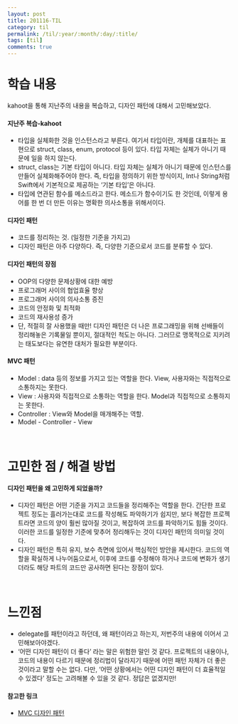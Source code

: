 ```yaml
---
layout: post
title: 201116-TIL
category: til
permalink: /til/:year/:month/:day/:title/
tags: [til]
comments: true
---
```

# 학습 내용
 kahoot을 통해 지난주의  내용을 복습하고, 디자인 패턴에 대해서 고민해보았다.

#### 지난주 복습-kahoot
- 타입을 실체화한 것을 인스턴스라고 부른다. 여기서 타입이란, 개체를 대표하는 표현으로 struct, class, enum, protocol 등이 있다. 타입 자체는 실체가 아니기 때문에 일을 하지 않는다.
- struct, class는 기본 타입이 아니다. 타입 자체는 실체가 아니기 때문에 인스턴스를 만들어 실체화해주어야 한다. 즉, 타입을 정의하기 위한 방식이지, Int나 String처럼 Swift에서 기본적으로 제공하는 ‘기본 타입’은 아니다.
- 타입에 연관된 함수를 메소드라고 한다. 메소드가 함수이기도 한 것인데, 이렇게 용어를 한 번 더 만든 이유는 명확한 의사소통을 위해서이다. 

#### 디자인 패턴
- 코드를 정리하는 것. (일정한 기준을 가지고)
- 디자인 패턴은 아주 다양하다. 즉, 다양한 기준으로서 코드를 분류할 수 있다. 

#### 디자인 패턴의 장점
- OOP의 다양한 문제상황에 대한 예방
- 프로그래머 사이의 협업효율 향상
- 프로그래머 사이의 의사소통 증진
- 코드의 안정화 및 최적화
- 코드의 재사용성 증가
- 단, 적절히 잘 사용했을 때만! 디자인 패턴은 더 나은 프로그래밍을 위해 선배들이 정리해놓은 기록물일 뿐이지, 절대적인 척도는 아니다. 그러므로 맹목적으로 지키려는 태도보다는 유연한 대처가 필요한 부분이다.

#### MVC 패턴
- Model : data 등의 정보를 가지고 있는 역할을 한다. View, 사용자와는 직접적으로 소통하지는 못한다. 
- View : 사용자와 직접적으로 소통하는 역할을 한다. Model과 직접적으로 소통하지는 못한다. 
- Controller : View와 Model을 매개해주는 역할. 
-  Model - Controller - View

<br>

# 고민한 점 / 해결 방법
#### 디자인 패턴을 왜 고민하게 되었을까?
- 디자인 패턴은 어떤 기준을 가지고 코드들을 정리해주는 역할을 한다. 간단한 프로젝트 정도는 흘러가는대로 코드를 작성해도 파악하기가 쉽지만, 보다 복잡한 프로젝트라면 코드의  양이 훨씬 많아질 것이고, 복잡하여 코드를 파악하기도 힘들 것이다. 이러한 코드를 일정한 기준에 맞추어 정리해두는 것이 디자인 패턴의 의미일 것이다.
- 디자인 패턴은 특히 유지, 보수 측면에 있어서 핵심적인 방안을 제시한다. 코드의 역할을 확실하게 나누어둠으로서, 이후에 코드를 수정해야 하거나 코드에 변화가 생기더라도 해당 파트의 코드만 공사하면 된다는 장점이 있다. 

<br>

# 느낀점
- delegate를 패턴이라고 하던데, 왜 패턴이라고 하는지, 저번주의 내용에 이어서 고민해보아야겠다. 
- ‘어떤 디자인 패턴이 더 좋다’ 라는 말은 위험한 말인 것 같다. 프로젝트의 내용이나, 코드의 내용이 다르기 때문에 정리법이 달라지기 때문에 어떤 패턴 자체가 더 좋은 것이라고 말할 수는 없다. 다만, ‘어떤 상황에서는 어떤 디자인 패턴이 더 효율적일 수 있겠다’ 정도는 고려해볼 수 있을 것 같다. 정답은 없겠지만!




#### 참고한 링크
- [MVC 디자인 패턴](https://developer.apple.com/library/archive/documentation/General/Conceptual/DevPedia-CocoaCore/MVC.html#//apple_ref/doc/uid/TP40008195-CH32-SW1)

